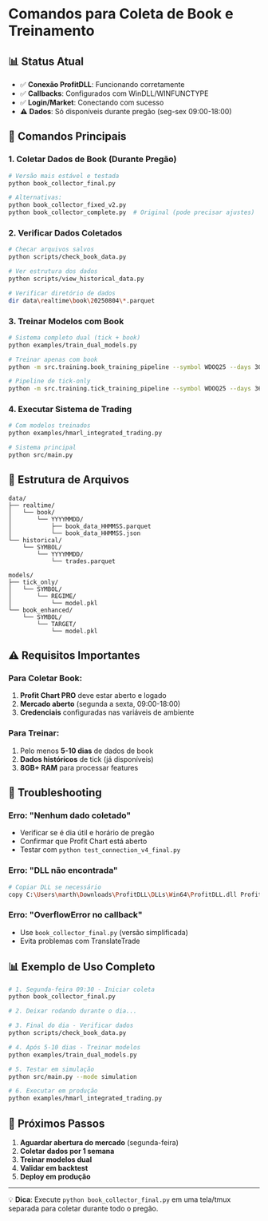 # Comandos para Coleta de Book e Treinamento

## 📊 Status Atual

- ✅ **Conexão ProfitDLL**: Funcionando corretamente
- ✅ **Callbacks**: Configurados com WinDLL/WINFUNCTYPE 
- ✅ **Login/Market**: Conectando com sucesso
- ⚠️ **Dados**: Só disponíveis durante pregão (seg-sex 09:00-18:00)

## 🚀 Comandos Principais

### 1. Coletar Dados de Book (Durante Pregão)

```bash
# Versão mais estável e testada
python book_collector_final.py

# Alternativas:
python book_collector_fixed_v2.py
python book_collector_complete.py  # Original (pode precisar ajustes)
```

### 2. Verificar Dados Coletados

```bash
# Checar arquivos salvos
python scripts/check_book_data.py

# Ver estrutura dos dados
python scripts/view_historical_data.py

# Verificar diretório de dados
dir data\realtime\book\20250804\*.parquet
```

### 3. Treinar Modelos com Book

```bash
# Sistema completo dual (tick + book)
python examples/train_dual_models.py

# Treinar apenas com book
python -m src.training.book_training_pipeline --symbol WDOQ25 --days 30

# Pipeline de tick-only
python -m src.training.tick_training_pipeline --symbol WDOQ25 --days 365
```

### 4. Executar Sistema de Trading

```bash
# Com modelos treinados
python examples/hmarl_integrated_trading.py

# Sistema principal
python src/main.py
```

## 📁 Estrutura de Arquivos

```
data/
├── realtime/
│   └── book/
│       └── YYYYMMDD/
│           ├── book_data_HHMMSS.parquet
│           └── book_data_HHMMSS.json
└── historical/
    └── SYMBOL/
        └── YYYYMMDD/
            └── trades.parquet

models/
├── tick_only/
│   └── SYMBOL/
│       └── REGIME/
│           └── model.pkl
└── book_enhanced/
    └── SYMBOL/
        └── TARGET/
            └── model.pkl
```

## ⚠️ Requisitos Importantes

### Para Coletar Book:
1. **Profit Chart PRO** deve estar aberto e logado
2. **Mercado aberto** (segunda a sexta, 09:00-18:00)
3. **Credenciais** configuradas nas variáveis de ambiente

### Para Treinar:
1. Pelo menos **5-10 dias** de dados de book
2. **Dados históricos** de tick (já disponíveis)
3. **8GB+ RAM** para processar features

## 🔧 Troubleshooting

### Erro: "Nenhum dado coletado"
- Verificar se é dia útil e horário de pregão
- Confirmar que Profit Chart está aberto
- Testar com `python test_connection_v4_final.py`

### Erro: "DLL não encontrada"
```bash
# Copiar DLL se necessário
copy C:\Users\marth\Downloads\ProfitDLL\DLLs\Win64\ProfitDLL.dll ProfitDLL64.dll
```

### Erro: "OverflowError no callback"
- Use `book_collector_final.py` (versão simplificada)
- Evita problemas com TranslateTrade

## 📊 Exemplo de Uso Completo

```bash
# 1. Segunda-feira 09:30 - Iniciar coleta
python book_collector_final.py

# 2. Deixar rodando durante o dia...

# 3. Final do dia - Verificar dados
python scripts/check_book_data.py

# 4. Após 5-10 dias - Treinar modelos
python examples/train_dual_models.py

# 5. Testar em simulação
python src/main.py --mode simulation

# 6. Executar em produção
python examples/hmarl_integrated_trading.py
```

## 🎯 Próximos Passos

1. **Aguardar abertura do mercado** (segunda-feira)
2. **Coletar dados por 1 semana**
3. **Treinar modelos dual**
4. **Validar em backtest**
5. **Deploy em produção**

---

💡 **Dica**: Execute `python book_collector_final.py` em uma tela/tmux separada para coletar durante todo o pregão.